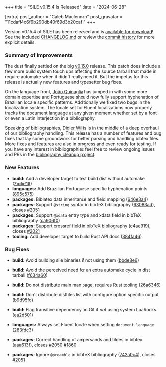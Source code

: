 +++
title = "SILE v0.15.4 Is Released"
date = "2024-06-28"

[extra]
post_author = "Caleb Maclennan"
post_gravatar = "11cdaff4c6f9b290db40f69d3b20caf1"
+++

Version v0.15.4 of SILE has been released and is [available for download][release]!
See the included [CHANGELOG.md][changelog] or review the [commit history][commits] for more explicit details.

### Summary of Improvements

The dust finally settled on the big [v0.15.0][] release.
This patch does include a few more build system touch ups affecting the source tarball that made in require automake when it didn't really need it.
But the impetus for this release is actually new features and typesetter bug fixes.

On the language front, [João Quinaglia](https://github.com/jodros) has jumped in with some more domain expertise and Portuguese should now fully support hyphenation of Brazilian locale specific patterns.
Additionally we fixed two bugs in the localization system.
The locale set for Fluent localizations now properly tracks the document language at any given moment whether set by a font or even a Latin interjection in a bibliography.

Speaking of bibliographies, [Didier Willis](http://github.com/Omikhleia) is in the middle of a deep overhaul of our bibliography handling.
This release has a number of features and bug fixes that lay some groundwork for better parsing and handling bibtex files.
More fixes and features are also in progress and even ready for testing.
If you have any interest in bibliographies feel free to review ongoing issues and PRs in the [bibliography cleanup project][bibliography].

### New Features

* **build:** Add a developer target to test build dist without automake ([7bdaf16](https://github.com/sile-typesetter/sile/commit/7bdaf16564d96a0755ce112f448ee9eaeeaf7059))
* **languages:** Add Brazilian Portuguese specific hyphenation points ([895c575](https://github.com/sile-typesetter/sile/commit/895c575e55974e4485701e04256516d130cc66f8))
* **packages:** Biblatex data inheritance and field mapping ([646e3a4](https://github.com/sile-typesetter/sile/commit/646e3a4ef613d13db9491b87127f01d28f549b23))
* **packages:** Support `@string` syntax in bibTeX bibliography ([63083ad](https://github.com/sile-typesetter/sile/commit/63083addace0925eb5d83803a1a86465d84cf797)), closes [#2051](https://github.com/sile-typesetter/sile/issues/2051)
* **packages:** Support `@xdata` entry type and xdata field in bibTeX bibliography ([ca906f0](https://github.com/sile-typesetter/sile/commit/ca906f0cfc882c5ad4ecb410f6aec001018b64a8))
* **packages:** Support crossref field in bibTeX bibliography ([c4ae919](https://github.com/sile-typesetter/sile/commit/c4ae919ed72bce5740cb59809be8557dfe9b9321)), closes [#2021](https://github.com/sile-typesetter/sile/issues/2021)
* **tooling:** Add developer target to build Rust API docs ([384fa46](https://github.com/sile-typesetter/sile/commit/384fa463d71c6a7ecd24befd5670376874ce465f))

### Bug Fixes

* **build:** Avoid building sile binaries if not using them ([bbde8e6](https://github.com/sile-typesetter/sile/commit/bbde8e663dcd65262104c9bc32a10e28c3166e43))
* **build:** Avoid the perceived need for an extra automake cycle in dist tarball ([f634a60](https://github.com/sile-typesetter/sile/commit/f634a606b8d6973e2815d7f769b0205d27ba0e3b))
* **build:** Do not distribute main man page, requires Rust tooling ([26a6346](https://github.com/sile-typesetter/sile/commit/26a63463346a73eec38062984a8fec75761238b7))
* **build:** Don't distribute distfiles list with configure option specific output ([b9d95fd](https://github.com/sile-typesetter/sile/commit/b9d95fdac11ed3e783520dd2b66690db52bad299))
* **build:** Flag transitive dependency on Git if *not* using system LuaRocks ([ea2d501](https://github.com/sile-typesetter/sile/commit/ea2d501b65f1980c8b88b47dc9eedf6358f24453))
* **languages:** Always set Fluent locale when setting `document.language` ([283fdc3](https://github.com/sile-typesetter/sile/commit/283fdc3062313394850cf5067c846db82f264c2e))
* **packages:** Correct handling of ampersands and tildes in bibtex ([aaa613f](https://github.com/sile-typesetter/sile/commit/aaa613f636e6c892c70ea560a0815999ee617b2e)), closes [#2050](https://github.com/sile-typesetter/sile/issues/2050) [#1860](https://github.com/sile-typesetter/sile/issues/1860)
* **packages:** Ignore `@preamble` in bibTeX bibliography ([742a0c4](https://github.com/sile-typesetter/sile/commit/742a0c425787819c2cd14b950d5b7959669c86a6)), closes [#2051](https://github.com/sile-typesetter/sile/issues/2051)

  [release]: https://github.com/sile-typesetter/sile/releases/tag/v0.15.4
  [changelog]: https://github.com/sile-typesetter/sile/blob/master/CHANGELOG.md
  [commits]: https://github.com/sile-typesetter/sile/compare/v0.15.3...v0.15.4
  [v0.15.0]: @/blog/release-v0.15.0.md
  [bibliography]: https://github.com/orgs/sile-typesetter/projects/12
